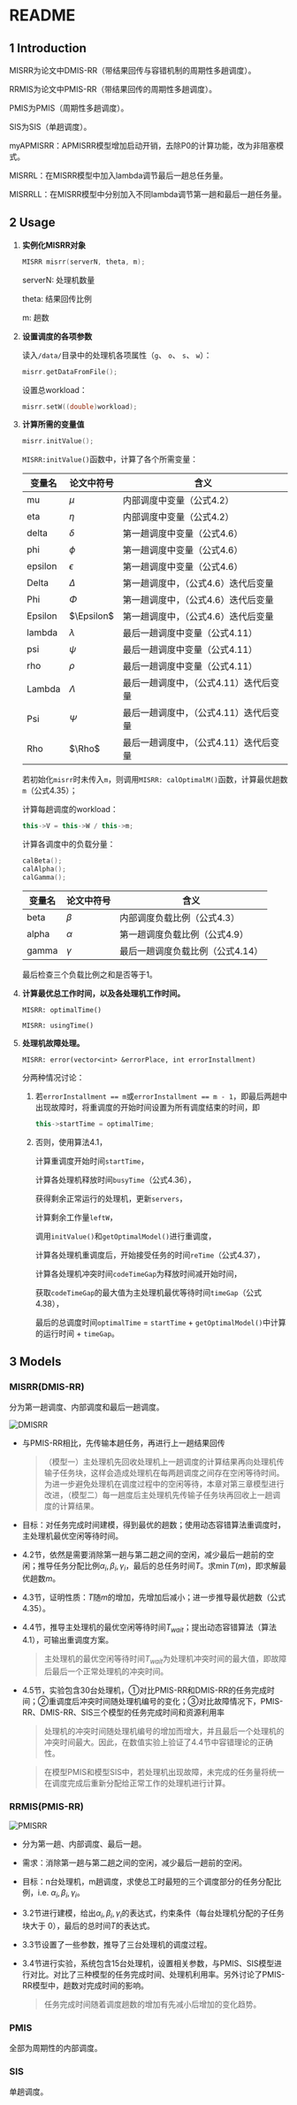 <!--
 * @FilePath: \InstallmentScheduling\README.md
 * @Description:  
 * @Author: rthete
 * @Date: 2023-03-14 15:04:04
 * @LastEditTime: 2023-05-24 15:43:01
-->
# README

## 1 Introduction

MISRR为论文中DMIS-RR（带结果回传与容错机制的周期性多趟调度）。

RRMIS为论文中PMIS-RR（带结果回传的周期性多趟调度）。

PMIS为PMIS（周期性多趟调度）。

SIS为SIS（单趟调度）。

myAPMISRR：APMISRR模型增加启动开销，去除P0的计算功能，改为非阻塞模式。

MISRRL：在MISRR模型中加入lambda调节最后一趟总任务量。

MISRRLL：在MISRR模型中分别加入不同lambda调节第一趟和最后一趟任务量。

## 2 Usage

1. **实例化MISRR对象**

    ```c++
    MISRR misrr(serverN, theta, m);
    ```

    serverN: 处理机数量

    theta: 结果回传比例

    m: 趟数

2. **设置调度的各项参数**

    读入`/data/`目录中的处理机各项属性（`g`、 `o`、 `s`、 `w`）：

    ```c++
    misrr.getDataFromFile();
    ```

    设置总workload：

    ```c++
    misrr.setW((double)workload);
    ```

3. **计算所需的变量值**

    ```c++
    misrr.initValue();
    ```

    `MISRR:initValue()`函数中，计算了各个所需变量：

    | 变量名  | 论文中符号 | 含义                                   |
    | ------- | ---------- | -------------------------------------- |
    | mu      | $\mu$      | 内部调度中变量（公式4.2）              |
    | eta     | $\eta$     | 内部调度中变量（公式4.2）              |
    | delta   | $\delta$   | 第一趟调度中变量（公式4.6）            |
    | phi     | $\phi$     | 第一趟调度中变量（公式4.6）            |
    | epsilon | $\epsilon$ | 第一趟调度中变量（公式4.6）            |
    | Delta   | $\Delta$   | 第一趟调度中，（公式4.6）迭代后变量    |
    | Phi     | $\Phi$     | 第一趟调度中，（公式4.6）迭代后变量    |
    | Epsilon | $\Epsilon$ | 第一趟调度中，（公式4.6）迭代后变量    |
    | lambda  | $\lambda$  | 最后一趟调度中变量（公式4.11）         |
    | psi     | $\psi$     | 最后一趟调度中变量（公式4.11）         |
    | rho     | $\rho$     | 最后一趟调度中变量（公式4.11）         |
    | Lambda  | $\Lambda$  | 最后一趟调度中，（公式4.11）迭代后变量 |
    | Psi     | $\Psi$     | 最后一趟调度中，（公式4.11）迭代后变量 |
    | Rho     | $\Rho$     | 最后一趟调度中，（公式4.11）迭代后变量 |

    若初始化`misrr`时未传入`m`，则调用`MISRR: calOptimalM()`函数，计算最优趟数`m`（公式4.35）；

    计算每趟调度的workload：

    ```c++
    this->V = this->W / this->m;
    ```

    计算各调度中的负载分量：

    ```c++
    calBeta();
    calAlpha();
    calGamma();
    ```

    | 变量名 | 论文中符号 | 含义                            |
    | ------ | ---------- | ------------------------------- |
    | beta   | $\beta$    | 内部调度负载比例（公式4.3）     |
    | alpha  | $\alpha$   | 第一趟调度负载比例（公式4.9）    |
    | gamma  | $\gamma$   | 最后一趟调度负载比例（公式4.14） |

    最后检查三个负载比例之和是否等于1。

4. **计算最优总工作时间，以及各处理机工作时间。**

    `MISRR: optimalTime()`

    `MISRR: usingTime()`

5. **处理机故障处理。**

    `MISRR: error(vector<int> &errorPlace, int errorInstallment)`
    
    分两种情况讨论：
    
    1. 若`errorInstallment == m`或`errorInstallment == m - 1`，即最后两趟中出现故障时，将重调度的开始时间设置为所有调度结束的时间，即
    
       ```c++
       this->startTime = optimalTime;
       ```
    
    2. 否则，使用算法4.1，
    
       计算重调度开始时间`startTime`，
    
       计算各处理机释放时间`busyTime`（公式4.36），
    
       获得剩余正常运行的处理机，更新`servers`，
    
       计算剩余工作量`leftW`，
    
       调用`initValue()`和`getOptimalModel()`进行重调度，
    
       计算各处理机重调度后，开始接受任务的时间`reTime`（公式4.37），
    
       计算各处理机冲突时间`codeTimeGap`为释放时间减开始时间，
    
       获取`codeTimeGap`的最大值为主处理机最优等待时间`timeGap`（公式4.38），
    
       最后的总调度时间`optimalTime` = `startTime` + `getOptimalModel()`中计算的运行时间 + `timeGap`。

## 3 Models

### MISRR(DMIS-RR)

分为第一趟调度、内部调度和最后一趟调度。

![DMISRR](assets/DMISRR.png)

- 与PMIS-RR相比，先传输本趟任务，再进行上一趟结果回传

  > （模型一）主处理机先回收处理机上一趟调度的计算结果再向处理机传输子任务块，这样会造成处理机在每两趟调度之间存在空闲等待时间。为进一步避免处理机在调度过程中的空闲等待，本章对第三章模型进行改进，（模型二）每一趟度后主处理机先传输子任务块再回收上一趟调度的计算结果。

- 目标：对任务完成时间建模，得到最优的趟数；使用动态容错算法重调度时，主处理机最优空闲等待时间。

- 4.2节，依然是需要消除第一趟与第二趟之间的空闲，减少最后一趟前的空闲；推导任务分配比例$\alpha_i,\beta_i,\gamma_i$，最后的总任务时间$T$。求$\min T(m)$，即求解最优趟数$m$。

- 4.3节，证明性质：$T$随$m$的增加，先增加后减小；进一步推导最优趟数（公式4.35）。

- 4.4节，推导主处理机的最优空闲等待时间$T_{wait}$；提出动态容错算法（算法4.1），可输出重调度方案。

  > 主处理机的最优空闲等待时间$T_{wait}$为处理机冲突时间的最大值，即故障后最后一个正常处理机的冲突时间。

- 4.5节，实验包含30台处理机，①对比PMIS-RR和DMIS-RR的任务完成时间；②重调度后冲突时间随处理机编号的变化；③对比故障情况下，PMIS-RR、DMIS-RR、SIS三个模型的任务完成时间和资源利用率

  > 处理机的冲突时间随处理机编号的增加而增大，并且最后一个处理机的冲突时间最大。因此，在数值实验上验证了4.4节中容错理论的正确性。

  > 在模型PMIS和模型SIS中，若处理机出现故障，未完成的任务量将统一在调度完成后重新分配给正常工作的处理机进行计算。

### RRMIS(PMIS-RR)

![PMISRR](assets/PMISRR.png)

- 分为第一趟、内部调度、最后一趟。

- 需求：消除第一趟与第二趟之间的空闲，减少最后一趟前的空闲。

- 目标：n台处理机，m趟调度，求使总工时最短的三个调度部分的任务分配比例，i.e. $\alpha_i,\beta_i,\gamma_i$。

- 3.2节进行建模，给出$\alpha_i,\beta_i,\gamma_i$的表达式，约束条件（每台处理机分配的子任务块大于 0），最后的总时间$T$的表达式。

- 3.3节设置了一些参数，推导了三台处理机的调度过程。

- 3.4节进行实验，系统包含15台处理机，设置相关参数，与PMIS、SIS模型进行对比。对比了三种模型的任务完成时间、处理机利用率。另外讨论了PMIS-RR模型中，趟数对完成时间的影响。

  > 任务完成时间随着调度趟数的增加有先减小后增加的变化趋势。

### PMIS

全部为周期性的内部调度。

### SIS

单趟调度。
